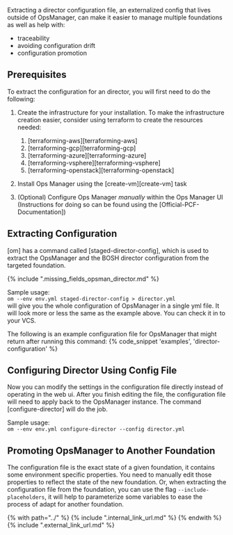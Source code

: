 Extracting a director configuration file, an externalized config that lives outside of OpsManager, can make it easier to manage multiple foundations as well as help with:

- traceability
- avoiding configuration drift
- configuration promotion


## Prerequisites
To extract the configuration for an director, you will first need to do the following:

1. Create the infrastructure for your installation. To make the infrastructure creation easier, consider using terraform to create the resources needed:

      1. [terraforming-aws][terraforming-aws]
      1. [terraforming-gcp][terraforming-gcp]
      1. [terraforming-azure][terraforming-azure]
      1. [terraforming-vsphere][terraforming-vsphere]
      1. [terraforming-openstack][terraforming-openstack]

1. Install Ops Manager using the [create-vm][create-vm] task

1. (Optional) Configure Ops Manager _manually_ within the Ops Manager UI (Instructions for doing so can be found
using the [Official-PCF-Documentation])


## Extracting Configuration
[om] has a command called [staged-director-config], which is used to extract
the OpsManager and the BOSH director configuration from the targeted foundation.

{% include ".missing_fields_opsman_director.md" %}

Sample usage:  
`om --env env.yml staged-director-config > director.yml`  
will give you the whole configuration of OpsManager in a single yml file.
It will look more or less the same as the example above. You can check it
in to your VCS.

The following is an example configuration file for OpsManager that might return
after running this command:
{% code_snippet 'examples', 'director-configuration' %}

## Configuring Director Using Config File
Now you can modify the settings in the configuration file directly instead of
operating in the web ui. After you finish editing the file, the configuration
file will need to apply back to the OpsManager instance. The command
[configure-director] will do the job.

Sample usage:  
`om --env env.yml configure-director --config director.yml`  


## Promoting OpsManager to Another Foundation
The configuration file is the exact state of a given foundation, it contains
some environment specific properties. You need to manually edit those
properties to reflect the state of the new foundation. Or, when extracting
the configuration file from the foundation, you can use the flag
`--include-placeholders`, it will help to parameterize some variables to
ease the process of adapt for another foundation.



{% with path="../" %}
    {% include ".internal_link_url.md" %}
{% endwith %}
{% include ".external_link_url.md" %}
